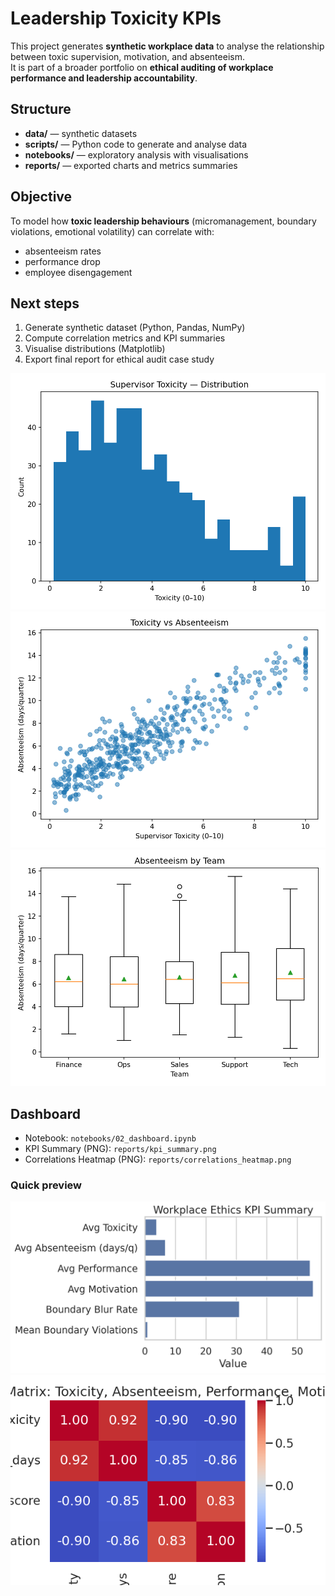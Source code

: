 # Leadership Toxicity KPIs

This project generates **synthetic workplace data** to analyse the relationship between toxic supervision, motivation, and absenteeism.  
It is part of a broader portfolio on **ethical auditing of workplace performance and leadership accountability**.

## Structure
- **data/** — synthetic datasets  
- **scripts/** — Python code to generate and analyse data  
- **notebooks/** — exploratory analysis with visualisations  
- **reports/** — exported charts and metrics summaries  

## Objective
To model how **toxic leadership behaviours** (micromanagement, boundary violations, emotional volatility) can correlate with:
- absenteeism rates  
- performance drop  
- employee disengagement  

## Next steps
1. Generate synthetic dataset (Python, Pandas, NumPy)
2. Compute correlation metrics and KPI summaries
3. Visualise distributions (Matplotlib)
4. Export final report for ethical audit case study

![Toxicity distribution](reports/toxicity_distribution.png)
![Toxicity vs Absenteeism](reports/toxicity_vs_absenteeism.png)
![Absenteeism by Team](reports/absenteeism_by_team.png)


## Dashboard

- Notebook: `notebooks/02_dashboard.ipynb`
- KPI Summary (PNG): `reports/kpi_summary.png`
- Correlations Heatmap (PNG): `reports/correlations_heatmap.png`

### Quick preview
![KPI Summary](reports/kpi_summary.png)
![Correlations Heatmap](reports/correlations_heatmap.png)
